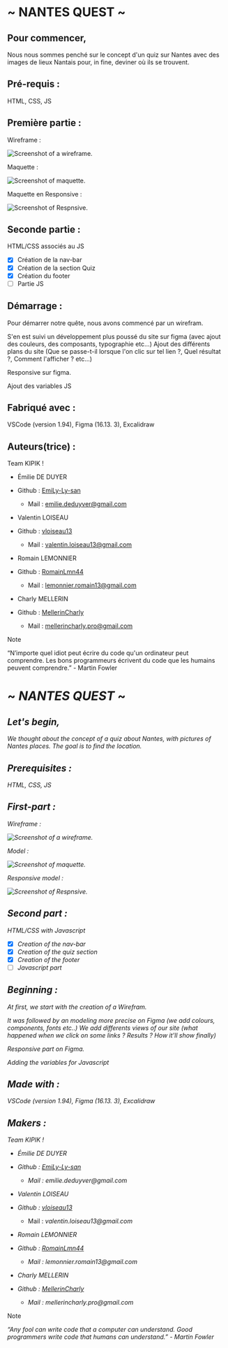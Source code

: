 # ~ NANTES QUEST ~


## Pour commencer,

Nous nous sommes penché sur le concept d'un quiz sur Nantes avec des images de lieux Nantais pour, in fine, deviner où ils se trouvent.



## Pré-requis :

HTML, CSS, JS


## Première partie :

Wireframe :

![Screenshot of a wireframe.](https://i.ibb.co/nRnfrL2/Capture-d-e-cran-2024-10-10-a-15-14-23.png)

Maquette :

![Screenshot of maquette.](https://i.ibb.co/2MJk214/Capture-d-e-cran-2024-10-10-a-15-16-00.png)

Maquette en Responsive :

![Screenshot of Respnsive.](https://i.ibb.co/7NnWqyC/Capture-d-e-cran-2024-10-10-a-15-16-48.png)


## Seconde partie :


HTML/CSS associés au JS

- [x] Création de la nav-bar
- [x] Création de la section Quiz
- [x] Création du footer
- [ ] Partie JS

## Démarrage :

Pour démarrer notre quête, nous avons commencé par un wirefram. 

S'en est suivi un développement plus poussé du site sur figma (avec ajout des couleurs, des composants, typographie etc...)
Ajout des différents plans du site (Que se passe-t-il lorsque l'on clic sur tel lien ?, Quel résultat ?, Comment l'afficher ? etc...)

Responsive sur figma.

Ajout des variables JS


## Fabriqué avec :


VSCode (version 1.94),
Figma (16.13. 3),
Excalidraw

## Auteurs(trice) :


Team KIPIK !

- Émilie DE DUYER
- Github : [EmiLy-Ly-san](https://github.com/EmiLy-Ly-san)
  - Mail : emilie.deduyver@gmail.com


- Valentin LOISEAU
- Github : [vloiseau13](https://github.com/vloiseau13)
  - Mail : valentin.loiseau13@gmail.com


- Romain LEMONNIER
- Github : [RomainLmn44](https://github.com/RomainLmn44)
  - Mail : lemonnier.romain13@gmail.com


- Charly MELLERIN
- Github : [MellerinCharly](https://github.com/MellerinCharly)
  - Mail : mellerincharly.pro@gmail.com




> [!NOTE]
> “N’importe quel idiot peut écrire du code qu'un ordinateur peut comprendre. Les bons programmeurs écrivent du code que les humains peuvent comprendre.” - Martin Fowler




# ~ _NANTES QUEST_ ~


## *Let's begin,*

*We thought about the concept of a quiz about Nantes, with pictures of Nantes places. The goal is to find the location.*


## *Prerequisites :*

*HTML, CSS, JS*


## *First-part :*

*Wireframe :*

*![Screenshot of a wireframe.](https://i.ibb.co/nRnfrL2/Capture-d-e-cran-2024-10-10-a-15-14-23.png)*

*Model :*

*![Screenshot of maquette.](https://i.ibb.co/2MJk214/Capture-d-e-cran-2024-10-10-a-15-16-00.png)*

 *Responsive model :*

*![Screenshot of Respnsive.](https://i.ibb.co/7NnWqyC/Capture-d-e-cran-2024-10-10-a-15-16-48.png)*


## *Second part :*


*HTML/CSS with Javascript*

- [x] _Creation of the nav-bar_
- [x] _Creation of the quiz section_
- [x] _Creation of the footer_
- [ ] _Javascript part_

## *Beginning :*

*At first, we start with the creation of a Wirefram.*

*It was followed by an modeling more precise on Figma (we add colours, components, fonts etc..)*
*We add differents views of our site (what happened when we click on some links ? Results ? How it'll show finally)*


*Responsive part on Figma.*

*Adding the variables for Javascript*


## *Made with :*


*VSCode (version 1.94),*
*Figma (16.13. 3),*
*Excalidraw*

## *Makers :*


*Team KIPIK !*

- _Émilie DE DUYER_
- _Github : [EmiLy-Ly-san](https://github.com/EmiLy-Ly-san)_
  - _Mail : emilie.deduyver@gmail.com_


- _Valentin LOISEAU_
- _Github : [vloiseau13](https://github.com/vloiseau13)_
    - Mail : _valentin.loiseau13@gmail.com_


- _Romain LEMONNIER_
- _Github : [RomainLmn44](https://github.com/RomainLmn44)_
  - _Mail : lemonnier.romain13@gmail.com_


- _Charly MELLERIN_
- _Github : [MellerinCharly](https://github.com/MellerinCharly)_
  - _Mail : mellerincharly.pro@gmail.com_


> [!Note]
*“Any fool can write code that a computer can understand. Good programmers write code that humans can understand.” - Martin Fowler*

